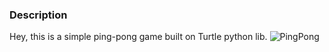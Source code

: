 ### Description
Hey, this is a simple ping-pong game built on Turtle python lib.
![PingPong](https://user-images.githubusercontent.com/75089953/124918623-ea90a500-dffd-11eb-8e3c-9c9cbd1c5850.png)
